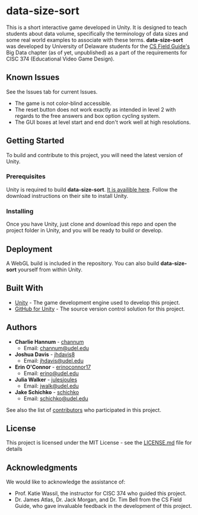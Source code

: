 # data-size-sort

This is a short interactive game developed in Unity. It is designed to teach students about data volume, specifically the terminology of data sizes and some real world examples to associate with these terms. **data-size-sort** was developed by University of Delaware students for the [CS Field Guide's](http://csfieldguide.org.nz/en/index.html) Big Data chapter (as of yet, unpublished) as a part of the requirements for CISC 374 (Educational Video Game Design).

## Known Issues

See the Issues tab for current Issues.
* The game is not color-blind accessible.
* The reset button does not work exactly as intended in level 2 with regards to the free answers and box option cycling system.
* The GUI boxes at level start and end don't work well at high resolutions.

## Getting Started

To build and contribute to this project, you will need the latest version of Unity.

### Prerequisites

Unity is required to build **data-size-sort**. [It is availible here](https://unity3d.com/get-unity/download). Follow the download instructions on their site to install Unity.  

### Installing

Once you have Unity, just clone and download this repo and open the project folder in Unity, and you will be ready to build or develop.

## Deployment

A WebGL build is included in the repository. You can also build **data-size-sort** yourself from within Unity.

## Built With

* [Unity](https://store.unity.com/products/unity-personal) - The game development engine used to develop this project.
* [GitHub for Unity](https://unity.github.com/) - The source version control solution for this project.

## Authors

* **Charlie Hannum** - [channum](https://github.com/channum) 
  * Email: <channum@udel.edu>
* **Joshua Davis** - [jhdavis8](https://github.com/jhdavis8) 
  * Email: <jhdavis@udel.edu>
* **Erin O'Connor** - [erinoconnor17](https://github.com/erinoconnor17) 
  * Email: <erino@udel.edu>
* **Julia Walker** - [julesjoules](https://github.com/julesjoules) 
  * Email: <jwalk@udel.edu>
* **Jake Schichko** - [schichko](https://github.com/schichko) 
  * Email: <schichko@udel.edu>

See also the list of [contributors](https://github.com/jhdavis8/data-size-sort/graphs/contributors) who participated in this project.

## License

This project is licensed under the MIT License - see the [LICENSE.md](LICENSE.md) file for details

## Acknowledgments

We would like to acknowledge the assistance of:
* Prof. Katie Wassil, the instructor for CISC 374 who guided this project.
* Dr. James Atlas, Dr. Jack Morgan, and Dr. Tim Bell from the CS Field Guide, who gave invaluable feedback in the development of this project.
